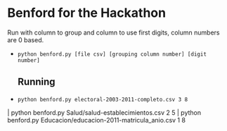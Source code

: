   Benford for the Hackathon
  =========================

  Run with column to group and column to use first digits, column numbers
  are 0 based.

-     python benford.py [file csv] [grouping column number] [digit number]


  Running
  -------

-     python benford.py electoral-2003-2011-completo.csv 3 8
|     python benford.py Salud/salud-establecimientos.csv 2 5
|     python benford.py Educacion/educacion-2011-matricula_anio.csv 1 8


